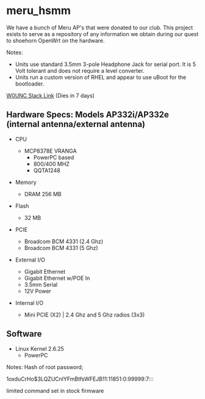 # meru_hsmm
We have a bunch of Meru AP's that were donated to our club. This project exists to serve as a repository of any information we obtain during our quest to shoehorn OpenWrt on the hardware.

Notes:
* Units use standard 3.5mm 3-pole Headphone Jack for serial port. It is 5 Volt tolerant and does not require a level converter.
* Units run a custom version of RHEL and appear to use uBoot for the bootloader.

[W0UNC Slack Link](https://join.slack.com/w0unc/shared_invite/MTk2ODQxMzE3NTQzLTE0OTcyMTM3NDAtZjYzMzlkOWIzNQ) (Dies in 7 days)


Hardware Specs: Models AP332i/AP332e (internal antenna/external antenna)
------
* CPU
  * MCP8378E VRANGA
      * PowerPC based
      * 800/400 MHZ
      * QQTA1248
* Memory
  * DRAM 256 MB

* Flash
  * 32 MB

* PCIE
  * Broadcom BCM 4331 (2.4 Ghz)
  * Broadcom BCM 4331 (5 Ghz)

* External I/O
    * Gigabit Ethernet
    * Gigabit Ethernet w/POE In
    * 3.5mm Serial
    * 12V Power

* Internal I/O
    * Mini PCIE (X2) | 2.4 Ghz and 5 Ghz radios (3x3)


Software
-------
* Linux Kernel 2.6.25
  * PowerPC

Notes:
Hash of root password;

$1$oxduCrHo$3LQZUCnlYFmBtfsWFEJB11:11851:0:99999:7:::

limited command set in stock firmware
